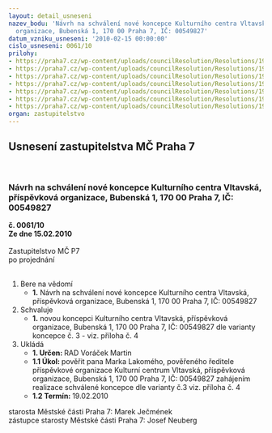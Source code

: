 ```yaml
---
layout: detail_usneseni
nazev_bodu: 'Návrh na schválení nové koncepce Kulturního centra Vltavská, příspěvková
  organizace, Bubenská 1, 170 00 Praha 7, IČ: 00549827'
datum_vzniku_usneseni: '2010-02-15 00:00:00'
cislo_usneseni: 0061/10
prilohy:
- https://praha7.cz/wp-content/uploads/councilResolution/Resolutions/19691/1-10-usnesen%c3%ad_-_rada_-_koncepce.doc
- https://praha7.cz/wp-content/uploads/councilResolution/Resolutions/19691/1-10-koncepce_i.doc
- https://praha7.cz/wp-content/uploads/councilResolution/Resolutions/19691/1-10-koncepce_ii.doc
- https://praha7.cz/wp-content/uploads/councilResolution/Resolutions/19691/1-10-koncepce_iii.doc
- https://praha7.cz/wp-content/uploads/councilResolution/Resolutions/19691/1-10-koncepce_iv.doc
- https://praha7.cz/wp-content/uploads/councilResolution/Resolutions/19691/1-10-koncepce_v.doc
- https://praha7.cz/wp-content/uploads/councilResolution/Resolutions/19691/1-10-z%c3%a1pis_z_2._jedn%c3%a1n%c3%ad_kk_ze_dne_01.02.2010.doc
organ: zastupitelstvo
---
```

<div id="ucUsn_pList" class="usn">
	<span><h2>Usnesení zastupitelstva MČ Praha 7 </h2>
<br></span><div class="standBody">
<span><h3>Návrh na schválení nové koncepce Kulturního centra Vltavská, příspěvková organizace, Bubenská 1, 170 00 Praha 7, IČ: 00549827</h3></span><div class="center">
		<strong>č. 0061/10</strong><br>
	</div>
<div class="center">
		<strong>Ze dne 15.02.2010</strong><br><br>
	</div>Zastupitelstvo MČ P7<br> po projednání<br><br><ol>
<li>Bere na vědomí<ul><li>
<strong>1.</strong> Návrh na schválení nové koncepce Kulturního centra Vltavská, příspěvková organizace, Bubenská 1, 170 00 Praha 7, IČ: 00549827</li></ul>
</li>
<li>Schvaluje<ul><li>
<strong>1.</strong> novou koncepci Kulturního centra Vltavská, příspěvková organizace, Bubenská 1, 170 00 Praha 7, IČ: 00549827 dle varianty koncepce č. 3 - viz. příloha č. 4</li></ul>
</li>
<li>Ukládá<ul>
<li>
<strong>1. Určen: </strong>RAD Voráček Martin</li>
<li>
<strong>1.1 Úkol: </strong>pověřit pana Marka Lakomého, pověřeného ředitele příspěvkové organizace Kulturní centrum Vltavská, příspěvková organizace, Bubenská 1, 170 00 Praha 7, IČ: 00549827 zahájením realizace schválené koncepce dle varianty č.3 viz. příloha č. 4</li>
<li>
<strong>1.2 Termín: </strong>19.02.2010</li>
</ul>
</li>
</ol>starosta Městské části Praha 7: Marek Ječmének<br>zástupce starosty Městské části Praha 7: Josef Neuberg
</div>
</div>